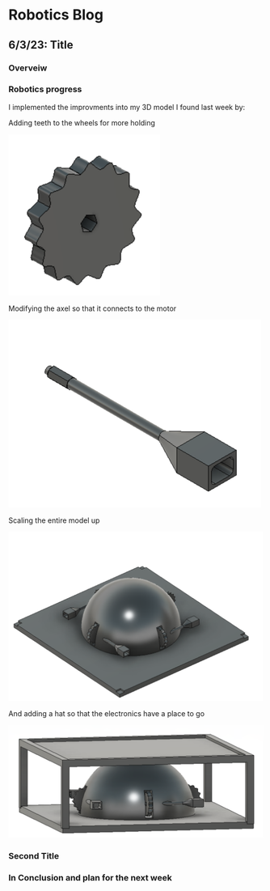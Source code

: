 # Robotics Blog 

## 6/3/23: Title

### Overveiw



### Robotics progress

I implemented the improvments into my 3D model I found last week by:


Adding teeth to the wheels for more holding

<img src="../Images/Improved Wheel.png" width=300px alt="Images/wheel.png">

Modifying the axel so that it connects to the motor

<img src="../Images/Improved axle.png" width=500px alt="Images/better axle.png">

Scaling the entire model up

<img src="../Images/Screenshot 2023-03-23 at 4.37.38 pm.png" width=700px alt="Images/oops.png">

And adding a hat so that the electronics have a place to go

<img src="../Images/Hat Omniwheel.png" width=600px alt="Images/Hat.png">

### Second Title

### In Conclusion and plan for the next week

